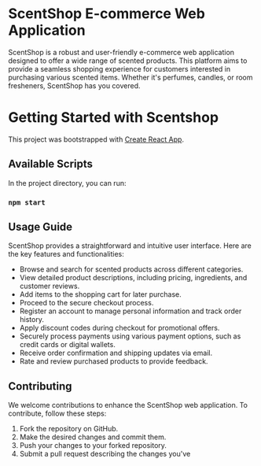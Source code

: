 # ScentShop E-commerce Web Application

ScentShop is a robust and user-friendly e-commerce web application designed to offer a wide range of scented products. This platform aims to provide a seamless shopping experience for customers interested in purchasing various scented items. Whether it's perfumes, candles, or room fresheners, ScentShop has you covered.



# Getting Started with Scentshop

This project was bootstrapped with [Create React App](https://github.com/facebook/create-react-app).

## Available Scripts

In the project directory, you can run:

### `npm start`



## Usage Guide

ScentShop provides a straightforward and intuitive user interface. Here are the key features and functionalities:

- Browse and search for scented products across different categories.
- View detailed product descriptions, including pricing, ingredients, and customer reviews.
- Add items to the shopping cart for later purchase.
- Proceed to the secure checkout process.
- Register an account to manage personal information and track order history.
- Apply discount codes during checkout for promotional offers.
- Securely process payments using various payment options, such as credit cards or digital wallets.
- Receive order confirmation and shipping updates via email.
- Rate and review purchased products to provide feedback.

## Contributing

We welcome contributions to enhance the ScentShop web application. To contribute, follow these steps:

1. Fork the repository on GitHub.
2. Make the desired changes and commit them.
3. Push your changes to your forked repository.
4. Submit a pull request describing the changes you've
